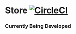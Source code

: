 # Store [![CircleCI](https://dl.circleci.com/status-badge/img/gh/rlondon3/store/tree/main.svg?style=svg)](https://dl.circleci.com/status-badge/redirect/gh/rlondon3/store/tree/main) <br />

### Currently Being Developed
